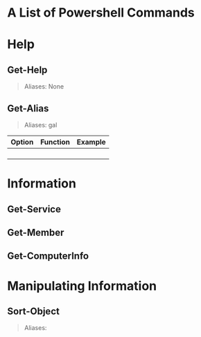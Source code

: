 # A List of Powershell Commands

# Help

## Get-Help
> Aliases: None

## Get-Alias
> Aliases: gal

| Option | Function | Example |
| ------ | -------- | ------- |
|  |  |  |
|  |  |  |
|  |  |  |
|  |  |  |

##

# Information

## Get-Service

## Get-Member

## Get-ComputerInfo

# Manipulating Information

## Sort-Object
> Aliases: 

## 
